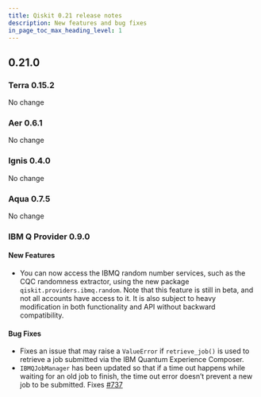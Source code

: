 ```yaml
---
title: Qiskit 0.21 release notes
description: New features and bug fixes
in_page_toc_max_heading_level: 1
---
```


## 0.21.0

<span id="id398" />

### Terra 0.15.2

No change

<span id="id399" />

### Aer 0.6.1

No change

<span id="id400" />

### Ignis 0.4.0

No change

<span id="id401" />

### Aqua 0.7.5

No change

<span id="ibm-q-provider-0-9-0" />

### IBM Q Provider 0.9.0

<span id="release-notes-ibmq-provider-0-9-0-new-features" />

<span id="id402" />

#### New Features

*   You can now access the IBMQ random number services, such as the CQC randomness extractor, using the new package `qiskit.providers.ibmq.random`. Note that this feature is still in beta, and not all accounts have access to it. It is also subject to heavy modification in both functionality and API without backward compatibility.

<span id="release-notes-ibmq-provider-0-9-0-bug-fixes" />

<span id="id403" />

#### Bug Fixes

*   Fixes an issue that may raise a `ValueError` if `retrieve_job()` is used to retrieve a job submitted via the IBM Quantum Experience Composer.
*   `IBMQJobManager` has been updated so that if a time out happens while waiting for an old job to finish, the time out error doesn’t prevent a new job to be submitted. Fixes [#737](https://github.com/Qiskit/qiskit-ibmq-provider/issues/737)

<span id="qiskit-0-20-1" />
